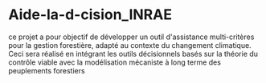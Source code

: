 # Aide-la-d-cision_INRAE
ce projet a pour objectif de développer un outil d'assistance multi-critères pour la gestion forestière, adapté au contexte du changement climatique. Ceci sera réalisé en intégrant les outils décisionnels basés sur la théorie du contrôle viable avec la modélisation mécaniste à long terme des peuplements forestiers 
